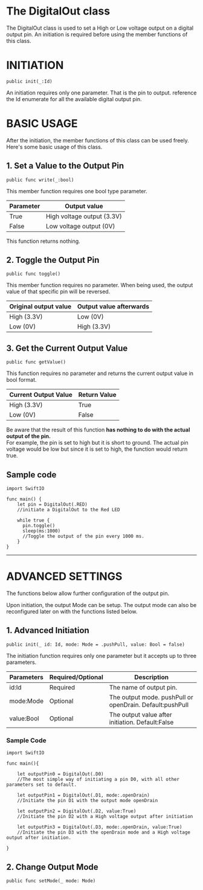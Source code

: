 # **The DigitalOut class**

The DigitalOut class is used to set a High or Low voltage output on a digital output pin. An initiation is required before using the member functions of this class.

# INITIATION

`public init(_:Id)`

An initiation requires only one parameter. That is the pin to output. reference the Id enumerate for all the available digital output pin.

# BASIC USAGE

After the initiation, the member functions of this class can be used freely. Here's some basic usage of this class.

## 1\. Set a Value to the Output Pin

`public func write(_:bool)`

This member function requires one bool type parameter.

Parameter | Output value
--------- | --------------------------
True      | High voltage output (3.3V)
False     | Low voltage output (0V)

This function returns nothing.

## 2\. Toggle the Output Pin

`public func toggle()`

This member function requires no parameter. When being used, the output value of that specific pin will be reversed.

Original output value | Output value afterwards
--------------------- | -----------------------
High (3.3V)           | Low (0V)
Low (0V)              | High (3.3V)

## 3\. Get the Current Output Value

`public func getValue()`

This function requires no parameter and returns the current output value in bool format.

Current Output Value | Return Value
-------------------- | ------------
High (3.3V)          | True
Low (0V)             | False

Be aware that the result of this function **has nothing to do with the actual output of the pin.**<br>
For example, the pin is set to high but it is short to ground. The actual pin voltage would be low but since it is set to high, the function would return true.

## Sample code

```
import SwiftIO

func main() {
    let pin = DigitalOut(.RED)
    //initiate a DigitalOut to the Red LED

    while true {
      pin.toggle()
      sleep(ms:1000)
      //Toggle the output of the pin every 1000 ms.
    }
}
```

--------------------------------------------------------------------------------

# ADVANCED SETTINGS

The functions below allow further configuration of the output pin.

Upon initiation, the output Mode can be setup. The output mode can also be reconfigured later on with the functions listed below.

## 1\. Advanced Initiation

`public init(_ id: Id, mode: Mode = .pushPull, value: Bool = false)`

The initiation function requires only one parameter but it accepts up to three parameters.

Parameters | Required/Optional | Description
---------- | ----------------- | --------------------------------------------------------
id:Id      | Required          | The name of output pin.
mode:Mode  | Optional          | The output mode. pushPull or openDrain. Default:pushPull
value:Bool | Optional          | The output value after initiation. Default:False

### Sample Code

```
import SwiftIO

func main(){

    let outputPin0 = DigitalOut(.D0)
    //The most simple way of initiating a pin D0, with all other parameters set to default.

    let outputPin1 = DigitalOut(.D1, mode:.openDrain)
    //Initiate the pin D1 with the output mode openDrain

    let outputPin2 = DigitalOut(.D2, value:True)
    //Initiate the pin D2 with a High voltage output after initiation

    let outputPin3 = DigitalOut(.D3, mode:.openDrain, value:True)
    //Initiate the pin D3 with the openDrain mode and a High voltage output after initiation.

}
```

## 2\. Change Output Mode

`public func setMode(_ mode: Mode)`
